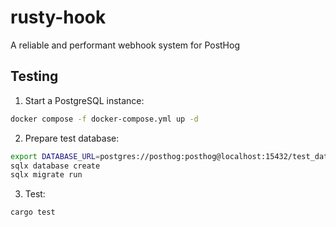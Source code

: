 # rusty-hook
A reliable and performant webhook system for PostHog

## Testing

1. Start a PostgreSQL instance:
```bash
docker compose -f docker-compose.yml up -d
```

2. Prepare test database:
```bash
export DATABASE_URL=postgres://posthog:posthog@localhost:15432/test_database
sqlx database create
sqlx migrate run
```

3. Test:
```bash
cargo test
```
